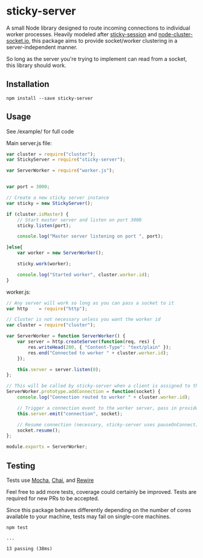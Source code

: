 sticky-server
=============

A small Node library designed to route incoming connections to individual worker processes. Heavily modeled after [sticky-session](https://github.com/indutny/sticky-session) and [node-cluster-socket.io](https://github.com/elad/node-cluster-socket.io), this package aims to provide socket/worker clustering in a server-independent manner.

So long as the server you're trying to implement can read from a socket, this library should work.

## Installation ##

    npm install --save sticky-server

## Usage ##

See /example/ for full code

Main server.js file:

```javascript
var cluster = require("cluster");
var StickyServer = require("sticky-server");

var ServerWorker = require("worker.js");


var port = 3000;

// Create a new sticky server instance
var sticky = new StickyServer();

if (cluster.isMaster) {
    // Start master server and listen on port 3000
    sticky.listen(port);

    console.log("Master server listening on port ", port);

}else{
    var worker = new ServerWorker();

    sticky.work(worker);

    console.log("Started worker", cluster.worker.id);
}
```


worker.js:

```javascript
// Any server will work so long as you can pass a socket to it
var http    = require("http");

// Cluster is not necessary unless you want the worker id
var cluster = require("cluster");

var ServerWorker = function ServerWorker() {
    var server = http.createServer(function(req, res) {
        res.writeHead(200, { "Content-Type": "text/plain" });
        res.end("Connected to worker " + cluster.worker.id);
    });

    this.server = server.listen(0);
};

// This will be called by sticky-server when a client is assigned to this worker
ServerWorker.prototype.addConnection = function(socket) {
    console.log("Connection routed to worker " + cluster.worker.id);

    // Trigger a connection event to the worker server, pass in provided socket
    this.server.emit("connection", socket);

    // Resume connection (necessary, sticky-server uses pauseOnConnect)
    socket.resume();
};

module.exports = ServerWorker;
```

## Testing ##

Tests use [Mocha](https://github.com/mochajs/mocha), [Chai](https://github.com/chaijs/chai), and [Rewire](https://github.com/jhnns/rewire)

Feel free to add more tests, coverage could certainly be improved. Tests are required for new PRs to be accepted.

Since this package behaves differently depending on the number of cores available to your machine, tests may fail on single-core machines.

    npm test

    ...

    13 passing (38ms)
